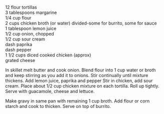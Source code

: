 ---
---

12 flour tortillas  
3 tablespoons margarine  
1/4 cup flour  
2 cups chicken broth (or water) divided-some for burrito, some for sauce  
1 tablespoon lemon juice  
1/2 cup onion, chopped  
1/2 cup sour cream  
dash paprika  
dash pepper  
1 1/2 cups diced cooked chicken (approx)  
grated cheese

In skillet melt butter and cook onion. Blend flour into 1 cup water or broth and keep stirring as 
you add it to onions. Stir continually until mixture thickens. Add lemon juice, paprika and pepper 
Stir in chicken, add sour cream. Place about 1/2 cup chicken mixture on each tortilla. Roll up 
tightly. Serve with guacamole, cheese and lettuce. 

Make gravy in same pan with remaining 1 cup broth. Add flour or corn starch and cook to 
thicken. Serve on top of burrito.
